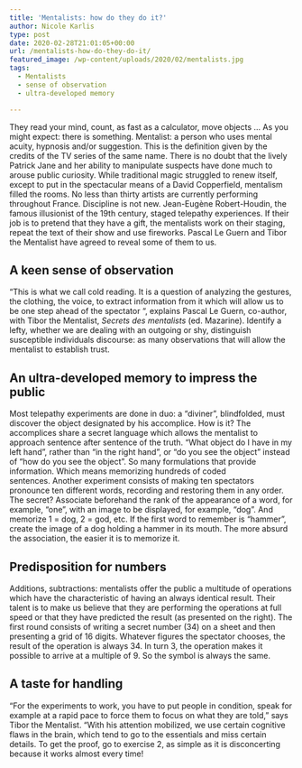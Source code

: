 ```yaml
---
title: 'Mentalists: how do they do it?'
author: Nicole Karlis
type: post
date: 2020-02-28T21:01:05+00:00
url: /mentalists-how-do-they-do-it/
featured_image: /wp-content/uploads/2020/02/mentalists.jpg
tags:
  - Mentalists
  - sense of observation
  - ultra-developed memory

---
```

They read your mind, count, as fast as a calculator, move objects &#8230; As you might expect: there is something.
Mentalist: a person who uses mental acuity, hypnosis and/or suggestion. This is the definition given by the credits of the TV series of the same name. There is no doubt that the lively Patrick Jane and her ability to manipulate suspects have done much to arouse public curiosity. While traditional magic struggled to renew itself, except to put in the spectacular means of a David Copperfield, mentalism filled the rooms. No less than thirty artists are currently performing throughout France. Discipline is not new. Jean-Eugène Robert-Houdin, the famous illusionist of the 19th century, staged telepathy experiences. If their job is to pretend that they have a gift, the mentalists work on their staging, repeat the text of their show and use fireworks. Pascal Le Guern and Tibor the Mentalist have agreed to reveal some of them to us.

## A keen sense of observation

“This is what we call cold reading. It is a question of analyzing the gestures, the clothing, the voice, to extract information from it which will allow us to be one step ahead of the spectator &#8220;, explains Pascal Le Guern, co-author, with Tibor the Mentalist, _Secrets des mentalists_ (ed. Mazarine). Identify a lefty, whether we are dealing with an outgoing or shy, distinguish susceptible individuals discourse: as many observations that will allow the mentalist to establish trust.




## An ultra-developed memory to impress the public

Most telepathy experiments are done in duo: a &#8220;diviner&#8221;, blindfolded, must discover the object designated by his accomplice. How is it? The accomplices share a secret language which allows the mentalist to approach sentence after sentence of the truth. &#8220;What object do I have in my left hand&#8221;, rather than &#8220;in the right hand&#8221;, or &#8220;do you see the object&#8221; instead of &#8220;how do you see the object&#8221;. So many formulations that provide information. Which means memorizing hundreds of coded sentences. Another experiment consists of making ten spectators pronounce ten different words, recording and restoring them in any order. The secret? Associate beforehand the rank of the appearance of a word, for example, “one”, with an image to be displayed, for example, “dog”. And memorize 1 = dog, 2 = god, etc. If the first word to remember is &#8220;hammer&#8221;, create the image of a dog holding a hammer in its mouth. The more absurd the association, the easier it is to memorize it.

## Predisposition for numbers

Additions, subtractions: mentalists offer the public a multitude of operations which have the characteristic of having an always identical result. Their talent is to make us believe that they are performing the operations at full speed or that they have predicted the result (as presented on the right). The first round consists of writing a secret number (34) on a sheet and then presenting a grid of 16 digits. Whatever figures the spectator chooses, the result of the operation is always 34. In turn 3, the operation makes it possible to arrive at a multiple of 9. So the symbol is always the same.




## A taste for handling

&#8220;For the experiments to work, you have to put people in condition, speak for example at a rapid pace to force them to focus on what they are told,&#8221; says Tibor the Mentalist. “With his attention mobilized, we use certain cognitive flaws in the brain, which tend to go to the essentials and miss certain details. To get the proof, go to exercise 2, as simple as it is disconcerting because it works almost every time!